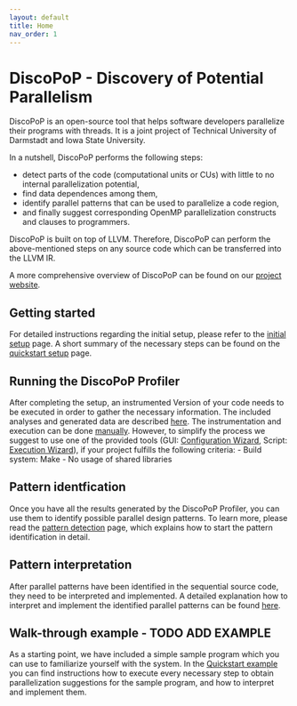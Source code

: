 ```yaml
---
layout: default
title: Home
nav_order: 1
---
```


# DiscoPoP - Discovery of Potential Parallelism
DiscoPoP is an open-source tool that helps software developers parallelize their programs with threads. It is a joint project of Technical University of Darmstadt and Iowa State University. 

In a nutshell, DiscoPoP performs the following steps:
* detect parts of the code (computational units or CUs) with little to no internal parallelization potential,
* find data dependences among them,
* identify parallel patterns that can be used to parallelize a code region,
* and finally suggest corresponding OpenMP parallelization constructs and clauses to programmers.

DiscoPoP is built on top of LLVM. Therefore, DiscoPoP can perform the above-mentioned steps on any source code which can be transferred into the LLVM IR.

A more comprehensive overview of DiscoPoP can be found on our [project website](https://www.discopop.tu-darmstadt.de/).

## Getting started
For detailed instructions regarding the initial setup, please refer to the [initial setup](Setup.md) page.
A short summary of the necessary steps can be found on the [quickstart setup](Quickstart/Setup.md) page.

## Running the DiscoPoP Profiler
After completing the setup, an instrumented Version of your code needs to be executed in order to gather the necessary information.
The included analyses and generated data are described [here](Profiling/Analyses_and_data.md).
The instrumentation and execution can be done [manually](Profiling/Tutorials/Manual.md).
However, to simplify the process we suggest to use one of the provided tools (GUI: [Configuration Wizard](Profiling/Tutorials/Configuration_Wizard.md), Script: [Execution Wizard](Profiling/Tutorials/Execution_Wizard.md)), if your project fulfills the following criteria:
	- Build system: Make
	- No usage of shared libraries

## Pattern identfication
Once you have all the results generated by the DiscoPoP Profiler, you can use them to identify possible parallel design patterns.
To learn more, please read the [pattern detection](Pattern_Detection/DiscoPoP-Explorer.md) page, which explains how to start the pattern identification in detail.

## Pattern interpretation
After parallel patterns have been identified in the sequential source code, they need to be interpreted and implemented.
A detailed explanation how to interpret and implement the identified parallel patterns can be found [here](Pattern_Detection/Pattern_interpretation.md).

## Walk-through example - TODO ADD EXAMPLE
As a starting point, we have included a simple sample program which you can use to familiarize yourself with the system.
In the [Quickstart example](Quickstart/Example.md) you can find instructions how to execute every necessary step to obtain parallelization suggestions for the sample program, and how to interpret and implement them.


